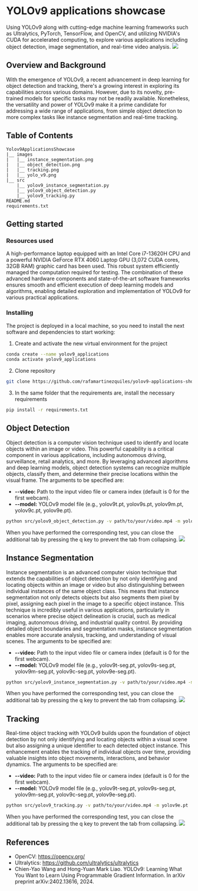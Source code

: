 # YOLOv9 applications showcase
Using YOLOv9 along with cutting-edge machine learning frameworks such as Ultralytics, PyTorch, TensorFlow, and OpenCV, and utilizing NVIDIA's CUDA for accelerated computing, to explore various applications including object detection, image segmentation, and real-time video analysis.
![](images/yolo_v9.png)

## Overview and Background
With the emergence of YOLOv9, a recent advancement in deep learning for object detection and tracking, there's a growing interest in exploring its capabilities across various domains. However, due to its novelty, pre-trained models for specific tasks may not be readily available. Nonetheless, the versatility and power of YOLOv9 make it a prime candidate for addressing a wide range of applications, from simple object detection to more complex tasks like instance segmentation and real-time tracking.

## Table of Contents
```
Yolov9ApplicationsShowcase
|__ images
|   |__ instance_segmentation.png 
|   |__ object_detection.png
|   |__ tracking.png
|   |__ yolo_v9.png
|__ src
    |__ yolov9_instance_segmentation.py
    |__ yolov9_object_detection.py
    |__ yolov9_tracking.py
README.md
requirements.txt
```

## Getting started

### Resources used
A high-performance laptop equipped with an Intel Core i7-13620H CPU and a powerful NVIDIA GeForce RTX 4060 Laptop GPU (3,072 CUDA cores, 32GB RAM) graphic card has been used. This robust system efficiently managed the computation required for testing. The combination of these advanced hardware components and state-of-the-art software frameworks ensures smooth and efficient execution of deep learning models and algorithms, enabling detailed exploration and implementation of YOLOv9 for various practical applications. 

### Installing
The project is deployed in a local machine, so you need to install the next software and dependencies to start working:

1. Create and activate the new virtual environment for the project

```bash
conda create --name yolov9_applications
conda activate yolov9_applications
```

2. Clone repository

```bash
git clone https://github.com/rafamartinezquiles/yolov9-applications-showcase.git
```

3. In the same folder that the requirements are, install the necessary requirements

```bash
pip install -r requirements.txt
```

## Object Detection
Object detection is a computer vision technique used to identify and locate objects within an image or video. This powerful capability is a critical component in various applications, including autonomous driving, surveillance, retail analytics, and more. By leveraging advanced algorithms and deep learning models, object detection systems can recognize multiple objects, classify them, and determine their precise locations within the visual frame. The arguments to be specified are:
- **--video:** Path to the input video file or camera index (default is 0 for the first webcam).
- **--model:** YOLOv9 model file (e.g., yolov9t.pt, yolov9s.pt, yolov9m.pt, yolov9c.pt, yolov9e.pt).

```bash
python src/yolov9_object_detection.py -v path/to/your/video.mp4 -m yolov9e.pt
```
When you have performed the corresponding test, you can close the additional tab by pressing the q key to prevent the tab from collapsing.
![](images/object_detection.png)

## Instance Segmentation
Instance segmentation is an advanced computer vision technique that extends the capabilities of object detection by not only identifying and locating objects within an image or video but also distinguishing between individual instances of the same object class. This means that instance segmentation not only detects objects but also segments them pixel by pixel, assigning each pixel in the image to a specific object instance. This technique is incredibly useful in various applications, particularly in scenarios where precise object delineation is crucial, such as medical imaging, autonomous driving, and industrial quality control. By providing detailed object boundaries and segmentation masks, instance segmentation enables more accurate analysis, tracking, and understanding of visual scenes. The arguments to be specified are:
- **--video:** Path to the input video file or camera index (default is 0 for the first webcam).
- **--model:** YOLOv9 model file (e.g., yolov9t-seg.pt, yolov9s-seg.pt, yolov9m-seg.pt, yolov9c-seg.pt, yolov9e-seg.pt).

```bash
python src/yolov9_instance_segmentation.py -v path/to/your/video.mp4 -m yolov9e-seg.pt
```

When you have performed the corresponding test, you can close the additional tab by pressing the q key to prevent the tab from collapsing.
![](images/instance_segmentation.png)

## Tracking
Real-time object tracking with YOLOv9 builds upon the foundation of object detection by not only identifying and locating objects within a visual scene but also assigning a unique identifier to each detected object instance. This enhancement enables the tracking of individual objects over time, providing valuable insights into object movements, interactions, and behavior dynamics. The arguments to be specified are:
- **--video:** Path to the input video file or camera index (default is 0 for the first webcam).
- **--model:** YOLOv9 model file (e.g., yolov9t-seg.pt, yolov9s-seg.pt, yolov9m-seg.pt, yolov9c-seg.pt, yolov9e-seg.pt).

```bash
python src/yolov9_tracking.py -v path/to/your/video.mp4 -m yolov9e.pt
```

When you have performed the corresponding test, you can close the additional tab by pressing the q key to prevent the tab from collapsing.
![](images/tracking.png)

## References
- OpenCV: https://opencv.org/
- Ultralytics: https://github.com/ultralytics/ultralytics
- Chien-Yao Wang and Hong-Yuan Mark Liao. YOLOv9: Learning What You Want to Learn Using Programmable Gradient Information. In arXiv preprint arXiv:2402.13616, 2024.
